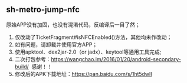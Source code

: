 ## sh-metro-jump-nfc

原始APP没有加固，也没有混淆代码，反编译后一目了然；
1. 仅改动了TicketFragment#isNFCEnabled()方法，其他均未作改动；
2. 如有问题，请卸载并使用官方APP；
3. 使用apktool、dex2jar-2.0（or jadx）、keytool等通用工具完成;
4. 二次打包参考：https://wangchao.im/2016/01/20/android-secondary-build/  感谢！！
5. 修改后的APK下载地址：https://pan.baidu.com/s/1ht5dwlI

